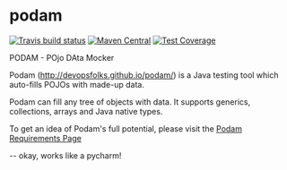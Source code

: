 podam
=====

[![Travis build status](https://travis-ci.org/devopsfolks/podam.svg?branch=develop)](https://travis-ci.org/devopsfolks/podam)
[![Maven Central](https://maven-badges.herokuapp.com/maven-central/uk.co.jemos.podam/podam/badge.svg)](https://maven-badges.herokuapp.com/maven-central/uk.co.jemos.podam/podam)
[![Test Coverage](https://codecov.io/github/devopsfolks/podam/coverage.svg?branch=develop)](https://codecov.io/gh/devopsfolks/podam)

PODAM - POjo DAta Mocker

Podam (http://devopsfolks.github.io/podam/) is a Java testing tool which auto-fills POJOs with made-up data.

Podam can fill any tree of objects with data. It supports generics, collections, arrays and Java native types. 

To get an idea of Podam's full potential, please visit the [Podam Requirements Page](http://devopsfolks.github.io/podam/serenity/capabilities.html)

-- okay, works like a pycharm!